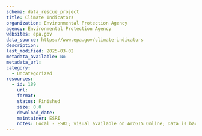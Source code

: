 ```yaml
---
schema: data_rescue_project 
title: Climate Indicators
organization: Environmental Protection Agency
agency: Environmental Protection Agency
websites: epa.gov
data_source: https://www.epa.gov/climate-indicators
description: 
last_modified: 2025-03-02
metadata_available: No
metadata_url: 
category:
  - Uncategorized
resources:
  - id: 189
    url: 
    format: 
    status: Finished
    size: 0.0
    download_date: 
    maintainer: ESRI
    notes: Local - ESRI; visual available on ArcGIS Online; Data is backed up but not app code
---
```

